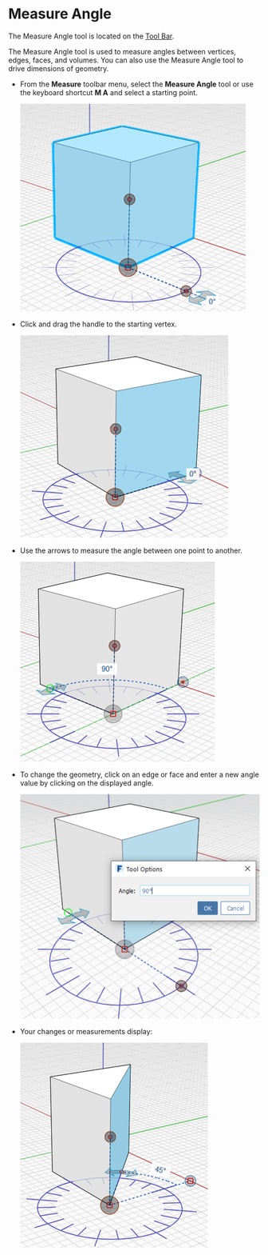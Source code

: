 # Measure Angle

The Measure Angle tool is located on the [Tool Bar](../formit-introduction/tool-bars.md).

The Measure Angle tool is used to measure angles between vertices, edges, faces, and volumes. You can also use the Measure Angle tool to drive dimensions of geometry.

*   From the **Measure** toolbar menu, select the **Measure Angle** tool or use the keyboard shortcut **M A** and select a starting point.

    ![](../.gitbook/assets/measure-angle.png)
*   Click and drag the handle to the starting vertex.

    ![](../.gitbook/assets/measure-angle2.png)
*   Use the arrows to measure the angle between one point to another.

    ![](../.gitbook/assets/measure-angle4.png)
*   To change the geometry, click on an edge or face and enter a new angle value by clicking on the displayed angle.

    ![](<../.gitbook/assets/measure-angle3 (1).png>)
*   Your changes or measurements display:

    ![](../.gitbook/assets/measure-angle5.png)
